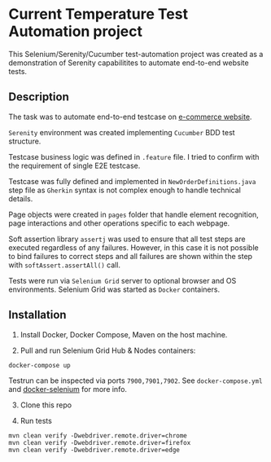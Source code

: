 # Current Temperature Test Automation project

This Selenium/Serenity/Cucumber test-automation project was created as a demonstration of Serenity capabilitites to automate end-to-end website tests.  

## Description

The task was to automate end-to-end testcase on [e-commerce website](https://weathershopper.pythonanywhere.com).  

`Serenity` environment was created implementing `Cucumber` BDD test structure.

Testcase business logic was defined in `.feature` file. I tried to confirm with the requirement of single E2E testcase.

Testcase was fully defined and implemented in `NewOrderDefinitions.java` step file as `Gherkin` syntax is not complex enough to handle technical details.  

Page objects were created in `pages` folder that handle element recognition, page interactions and other operations specific to each webpage.  

Soft assertion library `assertj` was used to ensure that all test steps are executed regardless of any failures. However, in this case it is not possible to bind failures to correct steps and all failures are shown within the step with `softAssert.assertAll()` call.

Tests were run via `Selenium Grid` server to optional browser and OS environments. Selenium Grid was started as `Docker` containers.  

## Installation

1. Install Docker, Docker Compose, Maven on the host machine.

2. Pull and run Selenium Grid Hub & Nodes containers:  

```
docker-compose up
```

Testrun can be inspected via ports `7900,7901,7902`. See `docker-compose.yml` and [docker-selenium](https://github.com/SeleniumHQ/docker-selenium) for more info.

3. Clone this repo  

4. Run tests

```
mvn clean verify -Dwebdriver.remote.driver=chrome
mvn clean verify -Dwebdriver.remote.driver=firefox
mvn clean verify -Dwebdriver.remote.driver=edge
```